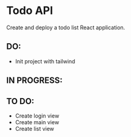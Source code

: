 # Todo API

Create and deploy a todo list React application.

## DO:
- Init project with tailwind


## IN PROGRESS:


## TO DO: 
- Create login view 
- Create main view 
- Create list view 
